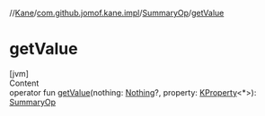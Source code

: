 //[Kane](../../index.md)/[com.github.jomof.kane.impl](../index.md)/[SummaryOp](index.md)/[getValue](get-value.md)



# getValue  
[jvm]  
Content  
operator fun [getValue](get-value.md)(nothing: [Nothing](https://kotlinlang.org/api/latest/jvm/stdlib/kotlin/-nothing/index.html)?, property: [KProperty](https://kotlinlang.org/api/latest/jvm/stdlib/kotlin.reflect/-k-property/index.html)<*>): [SummaryOp](index.md)  



